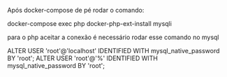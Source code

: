 Após docker-compose de pé rodar o comando:

docker-compose exec php docker-php-ext-install mysqli

para o php aceitar a conexão é necessário rodar esse comando no mysql

ALTER USER 'root'@'localhost' IDENTIFIED WITH mysql_native_password BY 'root';
ALTER USER 'root'@'%' IDENTIFIED WITH mysql_native_password BY 'root';
